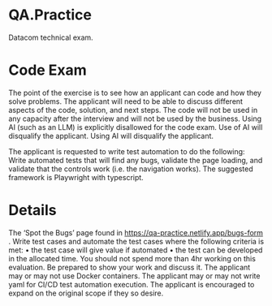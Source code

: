 # QA.Practice
Datacom technical exam.

# Code Exam
The point of the exercise is to see how an applicant can code and how they solve problems.
The applicant will need to be able to discuss different aspects of the code, solution, and next steps.
The code will not be used in any capacity after the interview and will not be used by the business.
Using AI (such as an LLM) is explicitly disallowed for the code exam.
Use of AI will disqualify the applicant.
Using AI will disqualify the applicant.

The applicant is requested to write test automation to do the following:
Write automated tests that will find any bugs, validate the page loading, and validate that the
controls work (i.e. the navigation works).
The suggested framework is Playwright with typescript.

# Details
The ‘Spot the Bugs’ page found in https://qa-practice.netlify.app/bugs-form .
Write test cases and automate the test cases where the following criteria is met:
• the test case will give value if automated
• the test can be developed in the allocated time.
You should not spend more than 4hr working on this evaluation.
Be prepared to show your work and discuss it.
The applicant may or may not use Docker containers.
The applicant may or may not write yaml for CI/CD test automation execution.
The applicant is encouraged to expand on the original scope if they so desire.

